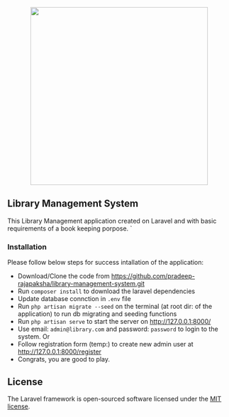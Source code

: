 <p align="center"><a href="https://laravel.com" target="_blank"><img src="https://raw.githubusercontent.com/laravel/art/master/logo-lockup/5%20SVG/2%20CMYK/1%20Full%20Color/laravel-logolockup-cmyk-red.svg" width="400"></a></p>


## Library Management System

This Library Management application created on Laravel and with basic requirements of a book keeping porpose. `

### Installation

Please follow below steps for success intallation of the application:


- Download/Clone the code from https://github.com/pradeep-rajapaksha/library-management-system.git
- Run `composer install` to download the laravel dependencies
- Update database connction in `.env` file
- Run `php artisan migrate --seed` on the terminal (at root dir: of the application) to run db migrating and seeding functions
- Run `php artisan serve` to start the server on http://127.0.0.1:8000/
- Use email: `admin@library.com` and password: `password` to login to the system. Or
- Follow registration form (temp:) to create new admin user at http://127.0.0.1:8000/register 
- Congrats, you are good to play.


## License

The Laravel framework is open-sourced software licensed under the [MIT license](https://opensource.org/licenses/MIT).
